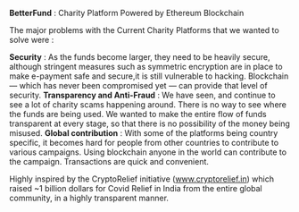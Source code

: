 **BetterFund** : Charity Platform Powered by Ethereum Blockchain

The major problems with the Current Charity Platforms that we wanted to solve were :

**Security** : As the funds become larger, they need to be heavily secure, although stringent measures such as symmetric encryption are in place to make e-payment safe and secure,it is still vulnerable to hacking. Blockchain — which has never been compromised yet — can provide that level of security.
**Transparency and Anti-Fraud** : We have seen, and continue to see a lot of charity scams happening around. There is no way to see where the funds are being used. We wanted to make the entire flow of funds transparent at every stage, so that there is no possibility of the money being misused.
**Global contribution** : With some of the platforms being country specific, it becomes hard for people from other countries to contribute to various campaigns. Using blockchain anyone in the world can contribute to the campaign. Transactions are quick and convenient.

Highly inspired by the CryptoRelief initiative (www.cryptorelief.in) which raised ~1 billion dollars for Covid Relief in India from the entire global community, in a highly transparent manner.
